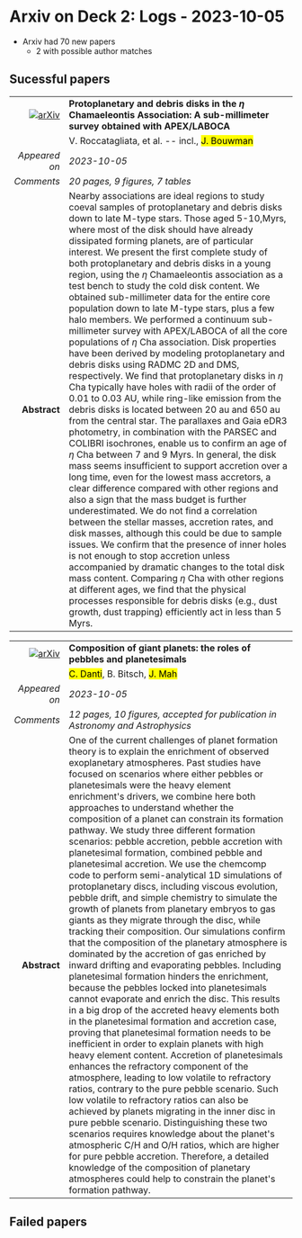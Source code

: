 # Arxiv on Deck 2: Logs - 2023-10-05

* Arxiv had 70 new papers
    * 2 with possible author matches

## Sucessful papers


|||
|---:|:---|
| [![arXiv](https://img.shields.io/badge/arXiv-arXiv:2310.02795-b31b1b.svg)](https://arxiv.org/abs/arXiv:2310.02795) | **Protoplanetary and debris disks in the $η$ Chamaeleontis Association:  A sub-millimeter survey obtained with APEX/LABOCA**  |
|| V. Roccatagliata, et al. -- incl., <mark>J. Bouwman</mark> |
|*Appeared on*| *2023-10-05*|
|*Comments*| *20 pages, 9 figures, 7 tables*|
|**Abstract**| Nearby associations are ideal regions to study coeval samples of protoplanetary and debris disks down to late M-type stars. Those aged 5-10,Myrs, where most of the disk should have already dissipated forming planets, are of particular interest. We present the first complete study of both protoplanetary and debris disks in a young region, using the $\eta$ Chamaeleontis association as a test bench to study the cold disk content. We obtained sub-millimeter data for the entire core population down to late M-type stars, plus a few halo members. We performed a continuum sub-millimeter survey with APEX/LABOCA of all the core populations of $\eta$ Cha association. Disk properties have been derived by modeling protoplanetary and debris disks using RADMC 2D and DMS, respectively. We find that protoplanetary disks in $\eta$ Cha typically have holes with radii of the order of 0.01 to 0.03 AU, while ring-like emission from the debris disks is located between 20 au and 650 au from the central star. The parallaxes and Gaia eDR3 photometry, in combination with the PARSEC and COLIBRI isochrones, enable us to confirm an age of $\eta$ Cha between 7 and 9 Myrs. In general, the disk mass seems insufficient to support accretion over a long time, even for the lowest mass accretors, a clear difference compared with other regions and also a sign that the mass budget is further underestimated. We do not find a correlation between the stellar masses, accretion rates, and disk masses, although this could be due to sample issues. We confirm that the presence of inner holes is not enough to stop accretion unless accompanied by dramatic changes to the total disk mass content. Comparing $\eta$ Cha with other regions at different ages, we find that the physical processes responsible for debris disks (e.g., dust growth, dust trapping) efficiently act in less than 5 Myrs. |


|||
|---:|:---|
| [![arXiv](https://img.shields.io/badge/arXiv-arXiv:2310.02886-b31b1b.svg)](https://arxiv.org/abs/arXiv:2310.02886) | **Composition of giant planets: the roles of pebbles and planetesimals**  |
|| <mark>C. Danti</mark>, B. Bitsch, <mark>J. Mah</mark> |
|*Appeared on*| *2023-10-05*|
|*Comments*| *12 pages, 10 figures, accepted for publication in Astronomy and Astrophysics*|
|**Abstract**| One of the current challenges of planet formation theory is to explain the enrichment of observed exoplanetary atmospheres. Past studies have focused on scenarios where either pebbles or planetesimals were the heavy element enrichment's drivers, we combine here both approaches to understand whether the composition of a planet can constrain its formation pathway. We study three different formation scenarios: pebble accretion, pebble accretion with planetesimal formation, combined pebble and planetesimal accretion. We use the chemcomp code to perform semi-analytical 1D simulations of protoplanetary discs, including viscous evolution, pebble drift, and simple chemistry to simulate the growth of planets from planetary embryos to gas giants as they migrate through the disc, while tracking their composition. Our simulations confirm that the composition of the planetary atmosphere is dominated by the accretion of gas enriched by inward drifting and evaporating pebbles. Including planetesimal formation hinders the enrichment, because the pebbles locked into planetesimals cannot evaporate and enrich the disc. This results in a big drop of the accreted heavy elements both in the planetesimal formation and accretion case, proving that planetesimal formation needs to be inefficient in order to explain planets with high heavy element content. Accretion of planetesimals enhances the refractory component of the atmosphere, leading to low volatile to refractory ratios, contrary to the pure pebble scenario. Such low volatile to refractory ratios can also be achieved by planets migrating in the inner disc in pure pebble scenario. Distinguishing these two scenarios requires knowledge about the planet's atmospheric C/H and O/H ratios, which are higher for pure pebble accretion. Therefore, a detailed knowledge of the composition of planetary atmospheres could help to constrain the planet's formation pathway. |

## Failed papers

